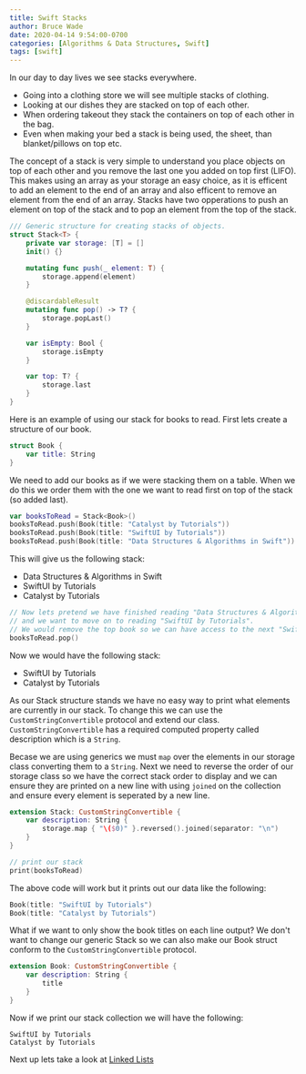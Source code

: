 ```yaml
---
title: Swift Stacks
author: Bruce Wade
date: 2020-04-14 9:54:00-0700
categories: [Algorithms & Data Structures, Swift]
tags: [swift]
---
```

In our day to day lives we see stacks everywhere. 
- Going into a clothing store we will see multiple stacks of clothing. 
- Looking at our dishes they are stacked on top of each other.
- When ordering takeout they stack the containers on top of each other in the bag.
- Even when making your bed a stack is being used, the sheet, than blanket/pillows on top etc.

The concept of a stack is very simple to understand you place objects on top of each other and you remove the last one you added on top first (LIFO). This makes using an array as your storage an easy choice, as it is efficent to add an element to the end of an array and also efficent to remove an element from the end of an array. Stacks have two opperations to push an element on top of the stack and to pop an element from the top of the stack.

```swift
/// Generic structure for creating stacks of objects.
struct Stack<T> {
    private var storage: [T] = []
    init() {}

    mutating func push(_ element: T) {
        storage.append(element)
    }

    @discardableResult
    mutating func pop() -> T? {
        storage.popLast()
    }

    var isEmpty: Bool {
        storage.isEmpty
    }

    var top: T? {
        storage.last
    }
}
```

Here is an example of using our stack for books to read. First lets create a structure of our book.

```swift
struct Book {
    var title: String
}
```

We need to add our books as if we were stacking them on a table. When we do this we order them with the one we want to read first on top of the stack (so added last).

```swift
var booksToRead = Stack<Book>()
booksToRead.push(Book(title: "Catalyst by Tutorials"))
booksToRead.push(Book(title: "SwiftUI by Tutorials"))
booksToRead.push(Book(title: "Data Structures & Algorithms in Swift"))
```

This will give us the following stack:
- Data Structures & Algorithms in Swift
- SwiftUI by Tutorials
- Catalyst by Tutorials

```swift
// Now lets pretend we have finished reading "Data Structures & Algorithms in Swift"
// and we want to move on to reading "SwiftUI by Tutorials".
// We would remove the top book so we can have access to the next "SwiftUI by Tutorials".
booksToRead.pop()
```

Now we would have the following stack:
- SwiftUI by Tutorials
- Catalyst by Tutorials

As our Stack structure stands we have no easy way to print what elements are currently in our stack. To change this we can use the `CustomStringConvertible` protocol and extend our class. `CustomStringConvertible` has a required computed property called description which is a `String`.

Becase we are using generics we must `map` over the elements in our storage class converting them to a `String`. Next we need to reverse the order of our storage class so we have the correct stack order to display and we can ensure they are printed on a new line with using `joined` on the collection and ensure every element is seperated by a new line.

```swift
extension Stack: CustomStringConvertible {
    var description: String {
        storage.map { "\($0)" }.reversed().joined(separator: "\n")
    }
}

// print our stack
print(booksToRead)
```

The above code will work but it prints out our data like the following:

```swift
Book(title: "SwiftUI by Tutorials")
Book(title: "Catalyst by Tutorials")
```

What if we want to only show the book titles on each line output? We don't want to change our generic Stack so we can also make our Book struct conform to the `CustomStringConvertible` protocol.

```swift
extension Book: CustomStringConvertible {
    var description: String {
        title
    }
}
```

Now if we print our stack collection we will have the following:

```
SwiftUI by Tutorials
Catalyst by Tutorials
```

Next up lets take a look at [Linked Lists](/posts/swift-linked-lists)
